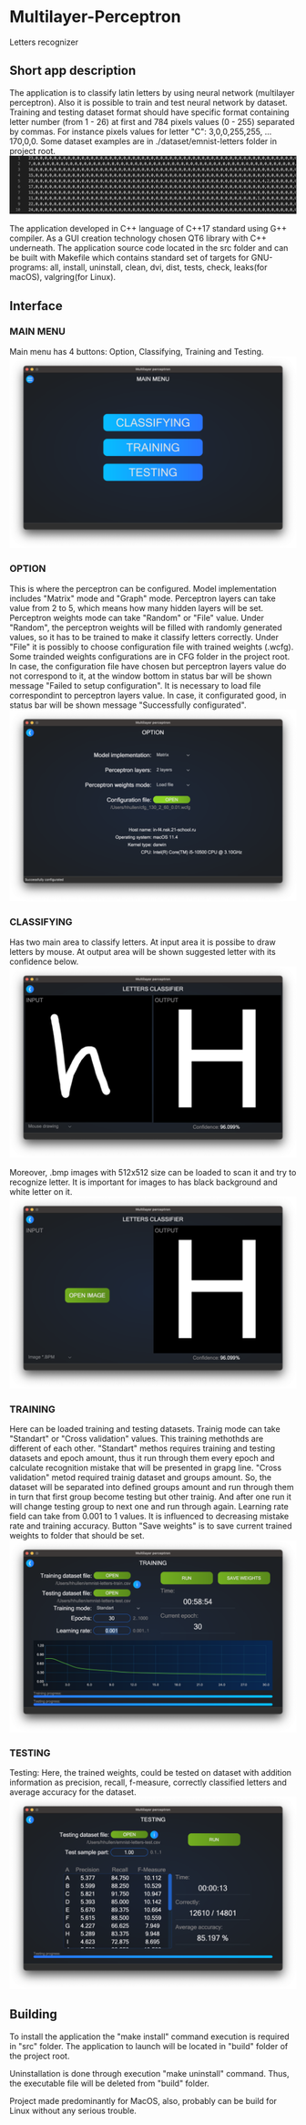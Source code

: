 # Multilayer-Perceptron
Letters recognizer

## Short app description

The application is to classify latin letters by using neural network (multilayer perceptron). Also it is possible to train and test neural network by dataset. Training and testing dataset format should have specific format containing letter number (from 1 - 26) at first and 784 pixels values (0 - 255) separated by commas. For instance pixels values for letter "C": 3,0,0,255,255, ... 170,0,0. Some dataset examples are in ./dataset/emnist-letters folder in project root.  
![dataset_example](img/dataset_example.png "Dataset example")

The application developed in C++ language of C++17 standard using G++ compiler. As a GUI creation technology chosen QT6 library with C++ underneath. The application source code located in the src folder and can be built with Makefile which contains standard set of targets for GNU-programs: all, install, uninstall, clean, dvi, dist, tests, check, leaks(for macOS), valgring(for Linux).

## Interface

### MAIN MENU
Main menu has 4 buttons: Option, Classifying, Training and Testing.  
![menu](img/menu.png "Menu")

### OPTION
This is where the perceptron can be configured. Model implementation includes "Matrix" mode and "Graph" mode. Perceptron layers can take value from 2 to 5, which means how many hidden layers will be set. Perceptron weights mode can take "Random" or "File" value. Under "Random", the perceptron weights will be filled with randomly generated values, so it has to be trained to make it classify letters correctly. Under "File" it is possibly to choose configuration file with trained weights (.wcfg). Some trainded weights configurations are in CFG folder in the project root. In case, the configuration file have chosen but perceptron layers value do not correspond to it, at the window bottom in status bar will be shown message "Failed to setup configuration". It is necessary to load file correspondint to perceptron layers value. In case, it configurated good, in status bar will be shown message "Successfully configurated".  
![option](img/option.png "Option")

### CLASSIFYING
Has two main area to classify letters. At input area it is possibe to draw letters by mouse. At output area will be shown suggested letter with its confidence below.  
![classifier_draw](img/classifier_draw.png "Classifier: draw by mouse")

Moreover, .bmp images with 512x512 size can be loaded to scan it and try to recognize letter. It is important for images to has black background and white letter on it.  
![classifier_bmp](img/classifier_bmp.png "Classifier: upload .bmp 512x512")

### TRAINING
Here can be loaded training and testing datasets. Trainig mode can take "Standart" or "Cross validation" values. This training methothds are different of each other. "Standart" methos requires training and testing datasets and epoch amount, thus it run through them every epoch and calculate recognition mistake that will be presented in grapg line. "Cross validation" metod required trainig dataset and groups amount. So, the dataset will be separated into defined groups amount and run through them in turn that first group become testing but other trainig. And after one run it will change testing group to next one and run through again. Learning rate field can take from 0.001 to 1 values. It is influenced to decreasing mistake rate and training accuracy. Button "Save weights" is to save current trained weights to folder that should be set.  
![training](img/training.png "Training")

### TESTING
Testing: Here, the trained weights, could be tested on dataset with addition information as precision, recall, f-measure, correctly classified letters and average accuracy for the dataset.  
![testing](img/testing.png "Testing")

## Building
To install the application the "make install" command execution is required in "src" folder. The application to launch will be located in "build" folder of the project root.  

Uninstallation is done through execution "make uninstall" command. Thus, the executable file will be deleted from "build" folder.

Project made predominantly for MacOS, also, probably can be build  for Linux without any serious trouble.